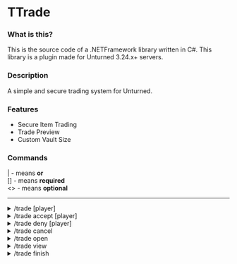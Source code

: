 # TTrade

### What is this?
This is the source code of a .NETFramework library written in C#. This library is a plugin made for Unturned 3.24.x+ servers. 

### Description
A simple and secure trading system for Unturned.

### Features
* Secure Item Trading
* Trade Preview
* Custom Vault Size

### Commands
| - means <b>or</b></br>
[] - means <b>required</b></br>
<> - means <b>optional</b>

---

<details>
<summary>/trade [player]</summary>
<b>Description:</b> Send trade request to a player
<br>
<b>Permission(s):</b> ttzones.command.trade
</details>

<details>
<summary>/trade accept [player]</summary>
<b>Description:</b>Accept a pending trade request.
<br>
<b>Permission(s):</b> ttzones.command.trade.accept
</details>

<details>
<summary>/trade deny [player]</summary>
<b>Description:</b> Decline a trade request.
<br>
<b>Permission(s):</b> ttzones.command.trade.deny
</details>

<details>
<summary>/trade cancel</summary>
<b>Description:</b> Cancel an ongoing trade.
<br>
<b>Permission(s):</b> ttzones.command.trade.cancel
</details>

<details>
<summary>/trade open</summary>
<b>Description:</b> Open the trade inventory.
<br>
<b>Permission(s):</b> ttzones.command.trade.open
</details>

<details>
<summary>/trade view</summary>
<b>Description:</b> View the other player's trade inventory.
<br>
<b>Permission(s):</b> ttzones.command.trade.view
</details>

<details>
<summary>/trade finish</summary>
<b>Description:</b> Complete, then finalize the trade.
<br>
<b>Permission(s):</b> ttzones.command.trade.finish
</details>
